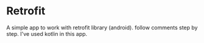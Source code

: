 # Retrofit
A simple app to work with retrofit library (android). follow comments step by step. I've used kotlin in this app.
